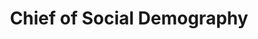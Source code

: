 ---
Destinations: recrBFaitP6sg2FTK
title: Chief of Social Demography
contactImage: OrderedDict([('id', 'attZgvMgKNzGCzoZU'), ('width', 500), ('height', 500), ('url', 'https://dl.airtable.com/.attachments/258777aa2581563fa1a30d140fd3a0ca/06c7b317/dhs-icon1.png?ts=1660580972&userId=usr3dGtitKwSxUcGO&cs=8d08f8095e96d95b'), ('filename', 'dhs-icon (1).png'), ('size', 48545), ('type', 'image/png'), ('thumbnails', OrderedDict([('small', OrderedDict([('url', 'https://dl.airtable.com/.attachmentThumbnails/65a54b16a44a42a96dfbec88ff09d20d/d631b32c?ts=1660580972&userId=usr3dGtitKwSxUcGO&cs=c70a68055fd0e43f'), ('width', 36), ('height', 36)])), ('large', OrderedDict([('url', 'https://dl.airtable.com/.attachmentThumbnails/ee9378da2dfc398c8bc9dae7193e0cab/0a10c74b?ts=1660580972&userId=usr3dGtitKwSxUcGO&cs=c8396e7a0c98b6c6'), ('width', 500), ('height', 500)])), ('full', OrderedDict([('url', 'https://dl.airtable.com/.attachmentThumbnails/7901c782673a011afa3453d265e4da31/649c8ca0?ts=1660580972&userId=usr3dGtitKwSxUcGO&cs=53075770dcc6221d'), ('width', 3000), ('height', 3000)]))]))])
Project Page Content: How do we improve the quality and validity of survey instruments and research created by City of San Antonio staff?
name: Laura Serrano
employer: City of San Antonio
Last Modified: 2022-05-27T14:16:22.000Z
---